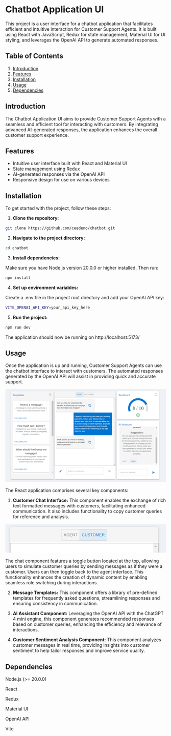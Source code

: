 # Chatbot Application UI

This project is a user interface for a chatbot application that facilitates efficient and intuitive interaction for Customer Support Agents. It is built using React with JavaScript, Redux for state management, Material UI for UI styling, and leverages the OpenAI API to generate automated responses.

## Table of Contents

1. [Introduction](#introduction)
2. [Features](#features)
3. [Installation](#installation)
4. [Usage](#usage)
5. [Dependencies](#dependencies)

## Introduction

The Chatbot Application UI aims to provide Customer Support Agents with a seamless and efficient tool for interacting with customers. By integrating advanced AI-generated responses, the application enhances the overall customer support experience.

## Features

- Intuitive user interface built with React and Material UI
- State management using Redux
- AI-generated responses via the OpenAI API
- Responsive design for use on various devices

## Installation

To get started with the project, follow these steps:

1. **Clone the repository:**

```bash
git clone https://github.com/ceedeno/chatbot.git
```

2. **Navigate to the project directory:**

```bash
cd chatbot
```

3. **Install dependencies:**

Make sure you have Node.js version 20.0.0 or higher installed. Then run:

```bash
npm install
```

4. **Set up environment variables:**

Create a .env file in the project root directory and add your OpenAI API key:

```bash
VITE_OPENAI_API_KEY=your_api_key_here
```

5. **Run the project:**

```bash
npm run dev
```

The application should now be running on http://localhost:5173/

## Usage
Once the application is up and running, Customer Support Agents can use the chatbot interface to interact with customers. The automated responses generated by the OpenAI API will assist in providing quick and accurate support.

![general](https://github.com/ceedeno/r_digital/blob/master/General%20Screenshot.png)

The React application comprises several key components:

1. **Customer Chat Interface:** This component enables the exchange of rich text formatted messages with customers, facilitating enhanced communication. It also includes functionality to copy customer queries for reference and analysis.

![general](https://github.com/ceedeno/r_digital/blob/master/toggle%20component.png)

The chat component features a toggle button located at the top, allowing users to simulate customer queries by sending messages as if they were a customer. Users can then toggle back to the agent interface. This functionality enhances the creation of dynamic content by enabling seamless role switching during interactions.

2. **Message Templates:** This component offers a library of pre-defined templates for frequently asked questions, streamlining responses and ensuring consistency in communication.

3. **AI Assistant Component:** Leveraging the OpenAI API with the ChatGPT 4 mini engine, this component generates recommended responses based on customer queries, enhancing the efficiency and relevance of interactions.

4. **Customer Sentiment Analysis Component:** This component analyzes customer messages in real time, providing insights into customer sentiment to help tailor responses and improve service quality.

## Dependencies
Node.js (>= 20.0.0)

React

Redux

Material UI

OpenAI API

Vite
